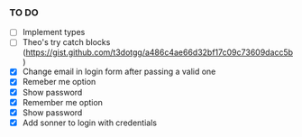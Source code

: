 ### TO DO

- [ ] Implement types
- [ ] Theo's try catch blocks (https://gist.github.com/t3dotgg/a486c4ae66d32bf17c09c73609dacc5b)
- [x] Change email in login form after passing a valid one
- [x] Remeber me option
- [x] Show password
- [x] Remember me option
- [x] Show password
- [x] Add sonner to login with credentials
